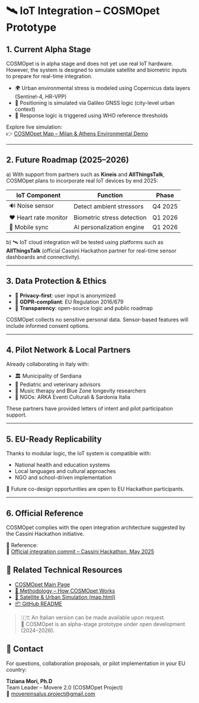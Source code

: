 # 🛰️ IoT Integration – COSMOpet Prototype

## 1. Current Alpha Stage

COSMOpet is in alpha stage and does not yet use real IoT hardware. However, the system is designed to simulate satellite and biometric inputs to prepare for real-time integration.

- 🌍 Urban environmental stress is modeled using Copernicus data layers (Sentinel-4, HR-VPP)
- 📍 Positioning is simulated via Galileo GNSS logic (city-level urban context)
- 🔬 Response logic is triggered using WHO reference thresholds

Explore live simulation:  
👉 [COSMOpet Map – Milan & Athens Environmental Demo](https://tizym.github.io/COSMOpet/map.html)

---

## 2. Future Roadmap (2025–2026)

a) With support from partners such as **Kineis** and **AllThingsTalk**, COSMOpet plans to incorporate real IoT devices by end 2025:

| IoT Component | Function | Phase |
|---------------|----------|-------|
| 🔊 Noise sensor | Detect ambient stressors | Q4 2025 |
| ❤️ Heart rate monitor | Biometric stress detection | Q1 2026 |
| 📲 Mobile sync | AI personalization engine | Q1 2026 |

b) 🛰️ IoT cloud integration will be tested using platforms such as **AllThingsTalk** (official Cassini Hackathon partner for real-time sensor dashboards and connectivity).

---

## 3. Data Protection & Ethics

- 🔐 **Privacy-first**: user input is anonymized
- 📜 **GDPR-compliant**: EU Regulation 2016/679  
- 🤝 **Transparency**: open-source logic and public roadmap

COSMOpet collects no sensitive personal data. Sensor-based features will include informed consent options.

---

## 4. Pilot Network & Local Partners

Already collaborating in Italy with:

- 🏛️ Municipality of Serdiana  
- 🧠 Pediatric and veterinary advisors  
- 🎵 Music therapy and Blue Zone longevity researchers  
- 🤝 NGOs: ARKA Eventi Culturali & Sardonia Italia

These partners have provided letters of intent and pilot participation support.

---

## 5. EU-Ready Replicability

Thanks to modular logic, the IoT system is compatible with:

- National health and education systems
- Local languages and cultural approaches
- NGO and school-driven implementation

📌 Future co-design opportunities are open to EU Hackathon participants.

---

## 6. Official Reference

COSMOpet complies with the open integration architecture suggested by the Cassini Hackathon initiative.

📄 Reference:  
🔗 [Official integration commit – Cassini Hackathon, May 2025](https://github.com/allthingstalk/cassini-hackathons/commit/2aaf37d5ca81ccc940c3f2b0dd24e8efaa7bd8c3)


## 🔗 Related Technical Resources

- [COSMOpet Main Page](https://tizym.github.io/COSMOpet/)
- [📄 Methodology – How COSMOpet Works](https://github.com/TizyM/COSMOpet/blob/main/methodology.md)
- [📡 Satellite & Urban Simulation (map.html)](https://tizym.github.io/COSMOpet/map.html)
- [📦 GitHub README](https://github.com/TizyM/COSMOpet/blob/main/README.md)

> 🇮🇹 An Italian version can be made available upon request.  
> 🔄 COSMOpet is an alpha-stage prototype under open development (2024–2026).


## 📩 Contact

For questions, collaboration proposals, or pilot implementation in your EU country:

**Tiziana Mori, Ph.D**  
Team Leader – Movere 2.0 (COSMOpet Project)  
📧 movereinsalus.project@gmail.com

